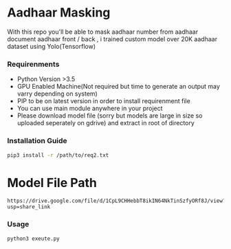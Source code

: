 # Aadhaar Masking

With this repo you'll be able to mask aadhaar number from aadhaar document aadhaar front / back , i trained custom model over 20K aadhaar dataset using Yolo(Tensorflow)

### Requirenments 
 - Python Version >3.5 
 - GPU Enabled Machine(Not required but time to generate an output may varry depending on system)
 - PIP to be on latest version in order to install requirenment file 
 - You can use main module anywhere in your project
 - Please download model file (sorry but models are large in size so uploaded seperately on gdrive) and extract in root of directory

### Installation Guide
```bash
pip3 install -r /path/to/req2.txt
```
# Model File Path
```
https://drive.google.com/file/d/1CpL9CHHebbT8ikIN64NkTinSzfyORf8J/view?usp=share_link
```
### Usage
```
python3 exeute.py 
```



